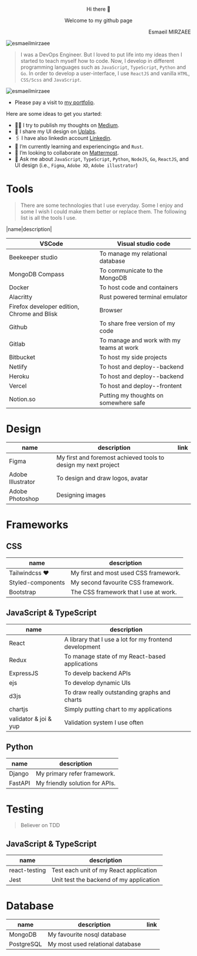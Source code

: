 <p align="center">Hi there 👋</p>
<p align="center">Welcome to my github page</p>
<p align="right">Esmaeil MIRZAEE</p>

<img src="https://github-readme-stats.vercel.app/api/top-langs?username=esmaeilmirzaee&show_icons=true&locale=en&layout=compact&theme=onedark" alt="esmaeilmirzaee" />

> I was a DevOps Engineer. But I loved to put life into my ideas then I started to teach myself how to code. Now, I develop in different programming languages such as `JavaScript`, `TypeScript`, `Python` and `Go`. In order to develop a user-interface, I use `ReactJS` and vanilla `HTML`, `CSS/Scss` and `JavaScript`. 

<img src="https://github-readme-stats.vercel.app/api?username=esmaeilmirzaee&show_icons=true&locale=en&theme=onedark" alt="esmaeilmirzaee" />

- Please pay a visit to [my portfolio](https://esmaeilmirzaee.github.io).

Here are some ideas to get you started:

- ✍🏻 I try to publish my thoughts on [Medium](https://esmaeilmirzaee.medium.com/).
- 🎨 I share my UI design on [Uplabs](https://uplabs.com/esmaeilmirzaee).
- 🖇 I have also linkedin account [Linkedin](https://linkedin.com/in/esmaeilmirzaee).
- 🌱 I’m currently learning and experiencing`Go` and `Rust`.
- 👯 I’m looking to collaborate on [Mattermost](https://mattermost.com/).
- 💬 Ask me about `JavaScript`, `TypeScript`, `Python`, `NodeJS`, `Go`, `ReactJS`, and UI design (i.e., `Figma`, `Adobe XD`, `Adobe illustrator`)

# Tools

> There are some technologies that I use everyday. Some I enjoy and some I wish I could make them better or replace them. The following list is all the tools I use.

|name|description|

|VSCode|Visual studio code|
|-----|--------|
|Beekeeper studio|To manage my relational database|
|MongoDB Compass|To communicate to the MongoDB|
|Docker|To host code and containers|
|Alacritty|Rust powered terminal emulator|
|Firefox developer edition, Chrome and Blisk|Browser|
|Github|To share free version of my code|
|Gitlab|To manage and work with my teams at work|
|Bitbucket|To host my side projects|
|Netlify|To host and deploy--backend|
|Heroku|To host and deploy--backend|
|Vercel|To host and deploy--frontent|
|Notion.so|Putting my thoughts on somewhere safe|


# Design
|name|description|link|
|-----|--------|----|
|Figma|My first and foremost achieved tools to design my next project||
|Adobe Illustrator|To design and draw logos, avatar||
|Adobe Photoshop|Designing images||

# Frameworks
## CSS
|name|description|
|-----|--------|
|Tailwindcss ❤️|My first and most used CSS framework.|
|Styled-components|My second favourite CSS framework.|
|Bootstrap|The CSS framework that I use at work.|

## JavaScript & TypeScript
|name|description|
|-----|--------|
|React|A library that I use a lot for my frontend development|
|Redux|To manage state of my React-based applications|
|ExpressJS|To develp backend APIs|
|ejs|To develop dynamic UIs|
|d3js|To draw really outstanding graphs and charts|
|chartjs|Simply putting chart to my applications|
|validator & joi & yup|Validation system I use often|

## Python
|name|description|
|-----|--------|
|Django|My primary refer framework.|
|FastAPI|My friendly solution for APIs.|

# Testing

> Believer on TDD

## JavaScript & TypeScript
|name|description|
|------|-------|
|react-testing|Test each unit of my React application|
|Jest|Unit test the backend of my application|

# Database
|name|description|link|
|-----|--------|---|
|MongoDB|My favourite nosql database||
|PostgreSQL|My most used relational database||


